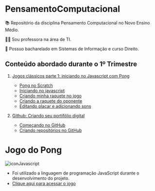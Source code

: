 # PensamentoComputacional

:books: Repositório da disciplina Pensamento Computacional no Novo Ensino Médio.

:woman_teacher: Sou professora na área de TI.

:school: Possuo bacharelado em Sistemas de Informação e curso Direito.

## Conteúdo abordado durante o 1º Trimestre


1. [Jogos clássicos parte 1: iniciando no Javascript com Pong](https://cursos.alura.com.br/course/pong-javascript)
   - [Pong no Scratch](https://cursos.alura.com.br/course/pong-javascript/task/56081)
   - [Iniciando no javascript](https://cursos.alura.com.br/course/pong-javascript/task/56090)
   - [Criando minha raquete no jogo](https://cursos.alura.com.br/course/pong-javascript/task/56098)
   - [Criando a raquete do oponente](https://cursos.alura.com.br/course/pong-javascript/task/56105)
   - [Editando placar e adicionando sons](https://cursos.alura.com.br/course/pong-javascript/task/56111)

2. [Github: Criando seu portifólio digital](https://cursos.alura.com.br/course/github-criando-portifolio-digital)
   - [Começando no GitHub](https://cursos.alura.com.br/course/github-criando-portifolio-digital/task/100572)
   - [Criando repositórios no GitHub](https://cursos.alura.com.br/course/github-criando-portifolio-digital/task/100575)

# Jogo do Pong
![iconJavascript](https://img.shields.io/badge/JavaScript-323330?style=for-the-badge&logo=javascript&logoColor=F7DF1E) 
- Foi utilizado a linguagem de programação JavaScript durante o desenvolvimento do projeto.
- [Clique aqui para acessar o jogo](https://editor.p5js.org/caroline.smecelato/full/QFJyfQLqU)
